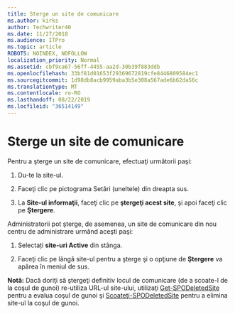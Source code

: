 ```yaml
---
title: Sterge un site de comunicare
ms.author: kirks
author: Techwriter40
ms.date: 11/27/2018
ms.audience: ITPro
ms.topic: article
ROBOTS: NOINDEX, NOFOLLOW
localization_priority: Normal
ms.assetid: cbf9ca67-56ff-4455-aa2d-30b39f883ddb
ms.openlocfilehash: 33bf81d01653f29369672819cfe8446809584ec1
ms.sourcegitcommit: 1d98db8acb9959aba3b5e308a567ade6b62da56c
ms.translationtype: MT
ms.contentlocale: ro-RO
ms.lasthandoff: 08/22/2019
ms.locfileid: "36514149"
---
```

# <a name="delete-a-communication-site"></a>Sterge un site de comunicare

Pentru a şterge un site de comunicare, efectuaţi următorii paşi: 
  
1. Du-te la site-ul. 
  
2. Faceţi clic pe pictograma Setări (uneltele) din dreapta sus. 
  
3. La **Site-ul informaţii**, faceţi clic pe **ştergeţi acest site**, şi apoi faceţi clic pe **Ştergere**. 
  
Administratorii pot şterge, de asemenea, un site de comunicare din nou centru de administrare urmând aceşti paşi: 
  
1. Selectați **site-uri Active** din stânga. 
  
2. Faceţi clic pe lângă site-ul pentru a şterge şi o opţiune de **Ştergere** va apărea în meniul de sus. 
  
 **Notă:** Dacă doriţi să ştergeţi definitiv locul de comunicare (de a scoate-l de la coşul de gunoi) re-utiliza URL-ul site-ului, utilizaţi [Get-SPODeletedSite](https://aka.ms/Get-SPODeletedSite) pentru a evalua coşul de gunoi şi [Scoateţi-SPODeletedSite](https://aka.ms/Remove-SPODeletedSite) pentru a elimina site-ul la coşul de gunoi. 
  

